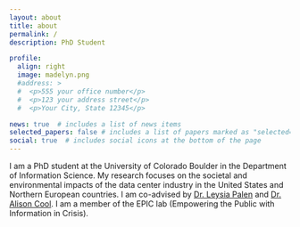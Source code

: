 ```yaml
---
layout: about
title: about
permalink: /
description: PhD Student

profile:
  align: right
  image: madelyn.png
  #address: >
  #  <p>555 your office number</p>
  #  <p>123 your address street</p>
  #  <p>Your City, State 12345</p>

news: true  # includes a list of news items
selected_papers: false # includes a list of papers marked as "selected={true}"
social: true  # includes social icons at the bottom of the page
---
```


I am a PhD student at the University of Colorado Boulder in the Department of Information Science. My research focuses on the societal and environmental impacts of the data center industry in the United States and Northern European countries.
I am co-advised by [Dr. Leysia Palen](https://www.colorado.edu/cmci/people/information-science/leysia-palen) and [Dr. Alison Cool](https://www.colorado.edu/cmci/people/information-science/alison-cool). I am a member of the EPIC lab (Empowering the Public with Information in Crisis).

<!--- You can put a picture in, too. The code is already in, just name your picture `prof_pic.jpg` and put it in the `img/` folder.--->

<!---Put your address / P.O. box / other info right below your picture. You can also disable any these elements by editing `profile` property of the YAML header of your `_pages/about.md`. Edit `_bibliography/papers.bib` and Jekyll will render your [publications page](/al-folio/publications/) automatically.--->

<!---Link to your social media connections, too. This theme is set up to use [Font Awesome icons](http://fortawesome.github.io/Font-Awesome/){:target="\_blank"} and [Academicons](https://jpswalsh.github.io/academicons/){:target="\_blank"}, like the ones below. Add your Facebook, Twitter, LinkedIn, Google Scholar, or just disable all of them.--->
